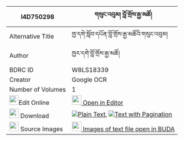 |I4D750298|གསུང་འབུམ། བློ་གྲོས་རྒྱ་མཚོ། 
| --- | --- 
|Alternative Title |ཁྱ་དགེ་སློབ་དཔོན་བློ་གྲོས་རྒྱ་མཚོའི་གསུང་འབུམ།
|Author| ཁྱར་དགེ་བློ་གྲོས་རྒྱ་མཚོ།
|BDRC ID | W8LS18339
|Creator | Google OCR
|Number of Volumes| 1
|<img width="25" src="https://img.icons8.com/color/25/000000/edit-property.png">Edit Online| [<img width="25" src="https://avatars.githubusercontent.com/u/45091458?s=200&v=4"> Open in Editor](http://editor.openpecha.org/I4D750298)
|<img width="25" src="https://img.icons8.com/fluent/48/000000/download-2.png"/>  Download | [![](https://img.icons8.com/color/20/000000/txt.png)Plain Text](https://github.com/Openpecha/I4D750298/releases/download/v1/sungbum_lodro_gyatso_plain_I4D750298.zip), [![](https://img.icons8.com/color/20/000000/txt.png)Text with Pagination](https://github.com/Openpecha/I4D750298/releases/download/v1/sungbum_lodro_gyatso_pages_I4D750298.zip)
|<img width="25" src="https://img.icons8.com/plasticine/100/000000/pictures-folder.png"/>  Source Images | [<img width="25" src="https://library.bdrc.io/icons/BUDA-small.svg"> Images of text file open in BUDA](https://library.bdrc.io/show/bdr:W8LS18339)